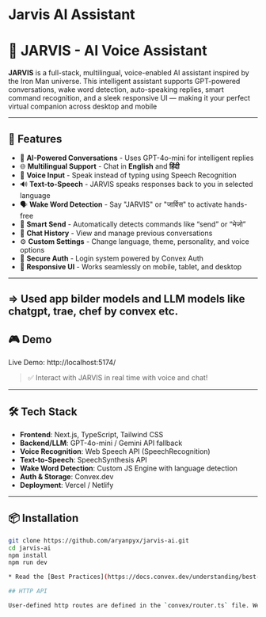 # Jarvis AI Assistant
# 🧠 JARVIS - AI Voice Assistant

**JARVIS** is a full-stack, multilingual, voice-enabled AI assistant inspired by the Iron Man universe. This intelligent assistant supports GPT-powered conversations, wake word detection, auto-speaking replies, smart command recognition, and a sleek responsive UI — making it your perfect virtual companion across desktop and mobile

---

## 🚀 Features

- 🤖 **AI-Powered Conversations** - Uses GPT-4o-mini for intelligent replies
- 🌐 **Multilingual Support** - Chat in **English** and **हिंदी**
- 🎤 **Voice Input** - Speak instead of typing using Speech Recognition
- 🔊 **Text-to-Speech** - JARVIS speaks responses back to you in selected language
- 🗣️ **Wake Word Detection** - Say "JARVIS" or "जार्विस" to activate hands-free
- 🧠 **Smart Send** - Automatically detects commands like “send” or “भेजो”
- 💬 **Chat History** - View and manage previous conversations
- ⚙️ **Custom Settings** - Change language, theme, personality, and voice options
- 🔐 **Secure Auth** - Login system powered by Convex Auth
- 📱 **Responsive UI** - Works seamlessly on mobile, tablet, and desktop

---
=> Used app bilder models and LLM models like chatgpt, trae, chef by convex etc.
---
## 🎮 Demo

Live Demo: http://localhost:5174/

> ✅ Interact with JARVIS in real time with voice and chat!

---

## 🛠️ Tech Stack

- **Frontend**: Next.js, TypeScript, Tailwind CSS
- **Backend/LLM**: GPT-4o-mini / Gemini API fallback
- **Voice Recognition**: Web Speech API (SpeechRecognition)
- **Text-to-Speech**: SpeechSynthesis API
- **Wake Word Detection**: Custom JS Engine with language detection
- **Auth & Storage**: Convex.dev
- **Deployment**: Vercel / Netlify

---

## 📦 Installation

```bash
git clone https://github.com/aryanpyx/jarvis-ai.git
cd jarvis-ai
npm install
npm run dev

* Read the [Best Practices](https://docs.convex.dev/understanding/best-practices/) guide for tips on how to improve you app further

## HTTP API

User-defined http routes are defined in the `convex/router.ts` file. We split these routes into a separate file from `convex/http.ts` to allow us to prevent the LLM from modifying the authentication routes.
